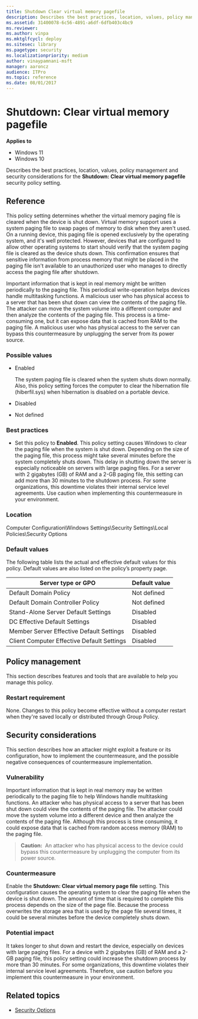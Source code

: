 ```yaml
---
title: Shutdown Clear virtual memory pagefile
description: Describes the best practices, location, values, policy management and security considerations for the Shutdown Clear virtual memory pagefile security policy setting.
ms.assetid: 31400078-6c56-4891-a6df-6dfb403c4bc9
ms.reviewer:
ms.author: vinpa
ms.mktglfcycl: deploy
ms.sitesec: library
ms.pagetype: security
ms.localizationpriority: medium
author: vinaypamnani-msft
manager: aaroncz
audience: ITPro
ms.topic: reference
ms.date: 08/01/2017
---
```


# Shutdown: Clear virtual memory pagefile

**Applies to**
-   Windows 11
-   Windows 10

Describes the best practices, location, values, policy management and security considerations for the **Shutdown: Clear virtual memory pagefile** security policy setting.

## Reference

This policy setting determines whether the virtual memory paging file is cleared when the device is shut down. Virtual memory support uses a system paging file to swap pages of memory to disk when they aren't used. On a running device, this paging file is opened exclusively by the operating system, and it's well protected. However, devices that are configured to allow other operating systems to start should verify that the system paging file is cleared as the device shuts down. This confirmation ensures that sensitive information from process memory that might be placed in the paging file isn't available to an unauthorized user who manages to directly access the paging file after shutdown.

Important information that is kept in real memory might be written periodically to the paging file. This periodical write-operation helps devices handle multitasking functions. A malicious user who has physical access to a server that has been shut down can view the contents of the paging file. The attacker can move the system volume into a different computer and then analyze the contents of the paging file. This process is a time-consuming one, but it can expose data that is cached from RAM to the paging file. A malicious user who has physical access to the server can bypass this countermeasure by unplugging the server from its power source.

### Possible values

-   Enabled

    The system paging file is cleared when the system shuts down normally. Also, this policy setting forces the computer to clear the hibernation file (hiberfil.sys) when hibernation is disabled on a portable device.

-   Disabled
-   Not defined

### Best practices

-   Set this policy to **Enabled**. This policy setting causes Windows to clear the paging file when the system is shut down. Depending on the size of the paging file, this process might take several minutes before the system completely shuts down. This delay in shutting down the server is especially noticeable on servers with large paging files. For a server with 2 gigabytes (GB) of RAM and a 2-GB paging file, this setting can add more than 30 minutes to the shutdown process. For some organizations, this downtime violates their internal service level agreements. Use caution when implementing this countermeasure in your environment.

### Location

Computer Configuration\\Windows Settings\\Security Settings\\Local Policies\\Security Options

### Default values

The following table lists the actual and effective default values for this policy. Default values are also listed on the policy’s property page.

| Server type or GPO | Default value |
| - | - |
| Default Domain Policy| Not defined|
| Default Domain Controller Policy | Not defined|
| Stand-Alone Server Default Settings | Disabled|
| DC Effective Default Settings | Disabled|
| Member Server Effective Default Settings | Disabled|
| Client Computer Effective Default Settings | Disabled|

## Policy management

This section describes features and tools that are available to help you manage this policy.

### Restart requirement

None. Changes to this policy become effective without a computer restart when they're saved locally or distributed through Group Policy.

## Security considerations

This section describes how an attacker might exploit a feature or its configuration, how to implement the countermeasure, and the possible negative consequences of countermeasure implementation.

### Vulnerability

Important information that is kept in real memory may be written periodically to the paging file to help Windows handle multitasking functions. An attacker who has physical access to a server that has been shut down could view the contents of the paging file. The attacker could move the system volume into a different device and then analyze the contents of the paging file. Although this process is time consuming, it could expose data that is cached from random access memory (RAM) to the paging file.

>**Caution:**  An attacker who has physical access to the device could bypass this countermeasure by unplugging the computer from its power source.

### Countermeasure

Enable the **Shutdown: Clear virtual memory page file** setting. This configuration causes the operating system to clear the paging file when the device is shut down. The amount of time that is required to complete this process depends on the size of the page file. Because the process overwrites the storage area that is used by the page file several times, it could be several minutes before the device completely shuts down.

### Potential impact

It takes longer to shut down and restart the device, especially on devices with large paging files. For a device with 2 gigabytes (GB) of RAM and a 2-GB paging file, this policy setting could increase the shutdown process by more than 30 minutes. For some organizations, this downtime violates their internal service level agreements. Therefore, use caution before you implement this countermeasure in your environment.

## Related topics

- [Security Options](security-options.md)
